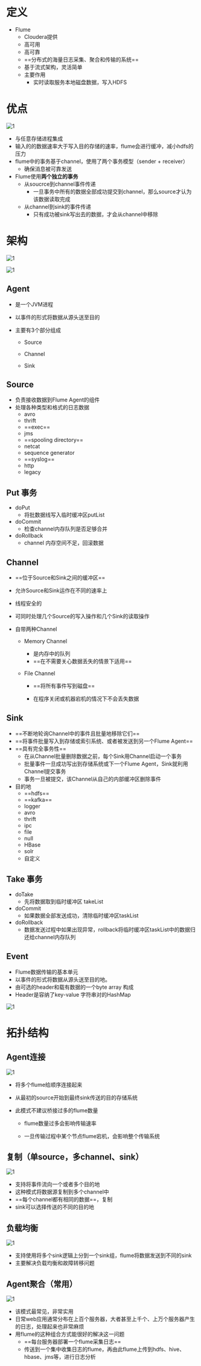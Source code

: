 # 定义

- Flume
  - Cloudera提供
  - 高可用
  - 高可靠
  - ==分布式的海量日志采集、聚合和传输的系统==
  - 基于流式架构，灵活简单
  - 主要作用
    - 实时读取服务本地磁盘数据，写入HDFS



# 优点

![1](img/2.png)

- 与任意存储进程集成
- 输入的的数据速率大于写入目的存储的速率，flume会进行缓冲，减小hdfs的压力
- flume中的事务基于channel，使用了两个事务模型（sender + receiver）
  - 确保消息被可靠发送
- Flume使用**两个独立的事务**
  - 从soucrce到channel事件传递
    - 一旦事务中所有的数据全部成功提交到channel，那么source才认为该数据读取完成
  - 从channel到sink的事件传递
    - 只有成功被sink写出去的数据，才会从channel中移除



# 架构

![1](img/3.png)

![1](img/4.png)



## Agent

- 是一个JVM进程

- 以事件的形式将数据从源头送至目的

- 主要有3个部分组成

  - Source

  - Channel

  - Sink

    

## Source

- 负责接收数据到Flume Agent的组件
- 处理各种类型和格式的日志数据
  - avro
  - thrift
  - ==exec==
  - jms
  - ==spooling directory==
  - netcat
  - sequence generator
  - ==syslog==
  - http
  - legacy



## Put 事务

- doPut
  - 将批数据线写入临时缓冲区putList
- doCommit
  - 检查channel内存队列是否足够合并
- doRollback
  - channel 内存空间不足，回滚数据



## Channel

- ==位于Source和Sink之间的缓冲区==

- 允许Source和Sink运作在不同的速率上

- 线程安全的

- 可同时处理几个Source的写入操作和几个Sink的读取操作

- 自带两种Channel

  - Memory Channel

    - 是内存中的队列
    - ==在不需要关心数据丢失的情景下适用==

  - File Channel

    - ==将所有事件写到磁盘==

    - 在程序关闭或机器宕机的情况下不会丢失数据

      

## Sink

- ==不断地轮询Channel中的事件且批量地移除它们==
- ==将事件批量写入到存储或索引系统、或者被发送到另一个Flume Agent==
- ==具有完全事务性==
  - 在从Channel批量删除数据之前，每个Sink用Channel启动一个事务
  - 批量事件一旦成功写出到存储系统或下一个Flume Agent，Sink就利用Channel提交事务
  - 事务一旦被提交，该Channel从自己的内部缓冲区删除事件
- 目的地
  - ==hdfs==
  - ==kafka==
  - logger
  - avro
  - thrift
  - ipc
  - file
  - null
  - HBase
  - solr
  - 自定义



## Take 事务

- doTake
  - 先将数据取到临时缓冲区 takeList
- doCommit
  - 如果数据全部发送成功，清除临时缓冲区taskList
- doRollback
  - 数据发送过程中如果出现异常，rollback将临时缓冲区taskList中的数据归还给channel内存队列



## Event

- Flume数据传输的基本单元
- 以事件的形式将数据从源头送至目的地。 
- 由可选的header和载有数据的一个byte array 构成
- Header是容纳了key-value 字符串对的HashMap

![1](img/5.png)



# 拓扑结构



## Agent连接

![1](img/6.png)

- 将多个flume给顺序连接起来

- 从最初的source开始到最终sink传送的目的存储系统

- 此模式不建议桥接过多的flume数量

  - flume数量过多会影响传输速率

  - 一旦传输过程中某个节点flume宕机，会影响整个传输系统

    

## 复制（单source，多channel、sink）

![1](img/7.png)

- 支持将事件流向一个或者多个目的地
- 这种模式将数据源复制到多个channel中
- ==每个channel都有相同的数据==，复制
- sink可以选择传送的不同的目的地



## 负载均衡

![1](img/8.png)

- 支持使用将多个sink逻辑上分到一个sink组，flume将数据发送到不同的sink
- 主要解决负载均衡和故障转移问题



## Agent聚合（常用）



![1](img/9.png)

- 该模式最常见，非常实用
- 日常web应用通常分布在上百个服务器，大者甚至上千个、上万个服务器产生的日志，处理起来也非常麻烦
- 用flume的这种组合方式能很好的解决这一问题
  - ==每台服务器部署一个flume采集日志==
  - 传送到一个集中收集日志的flume，再由此flume上传到hdfs、hive、hbase、jms等，进行日志分析 
